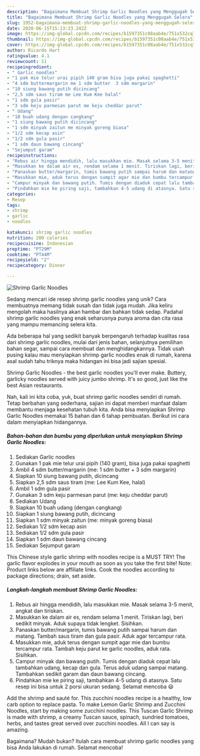 ```yaml
---
description: "Bagaimana Membuat Shrimp Garlic Noodles yang Menggugah Selera"
title: "Bagaimana Membuat Shrimp Garlic Noodles yang Menggugah Selera"
slug: 1952-bagaimana-membuat-shrimp-garlic-noodles-yang-menggugah-selera
date: 2020-06-15T15:13:23.242Z
image: https://img-global.cpcdn.com/recipes/b1597351c08aab4e/751x532cq70/shrimp-garlic-noodles-foto-resep-utama.jpg
thumbnail: https://img-global.cpcdn.com/recipes/b1597351c08aab4e/751x532cq70/shrimp-garlic-noodles-foto-resep-utama.jpg
cover: https://img-global.cpcdn.com/recipes/b1597351c08aab4e/751x532cq70/shrimp-garlic-noodles-foto-resep-utama.jpg
author: Ricardo Hart
ratingvalue: 4.1
reviewcount: 11
recipeingredient:
- " Garlic noodles"
- "1 pak mie telur urai pipih 140 gram bisa juga pakai spaghetti"
- "4 sdm buttermargarin me 1 sdm butter  3 sdm margarin"
- "10 siung bawang putih dicincang"
- "2,5 sdm saus tiram me Lee Kum Kee halal"
- "1 sdm gula pasir"
- "3 sdm keju parmesan parut me keju cheddar parut"
- " Udang"
- "10 buah udang dengan cangkang"
- "1 siung bawang putih dicincang"
- "1 sdm minyak zaitun me minyak goreng biasa"
- "1/2 sdm kecap asin"
- "1/2 sdm gula pasir"
- "1 sdm daun bawang cincang"
- "Sejumput garam"
recipeinstructions:
- "Rebus air hingga mendidih, lalu masukkan mie. Masak selama 3-5 menit, angkat dan tiriskan."
- "Masukkan ke dalam air es, rendam selama 1 menit. Tiriskan lagi, beri sedikit minyak. Aduk supaya tidak lengket. Sisihkan."
- "Panaskan butter/margarin, tumis bawang putih sampai harum dan matang. Tambah saus tiram dan gula pasir. Aduk agar tercampur rata."
- "Masukkan mie, aduk terus dengan sumpit agar mie dan bumbu tercampur rata. Tambah keju parut ke garlic noodles, aduk rata. Sisihkan."
- "Campur minyak dan bawang putih. Tumis dengan diaduk cepat lalu tambahkan udang, kecap dan gula. Terus aduk udang sampai matang. Tambahkan sedikit garam dan daun bawang cincang."
- "Pindahkan mie ke piring saji, tambahkan 4-5 udang di atasnya. Satu resep ini bisa untuk 2 porsi ukuran sedang. Selamat mencoba 😃"
categories:
- Resep
tags:
- shrimp
- garlic
- noodles

katakunci: shrimp garlic noodles 
nutrition: 200 calories
recipecuisine: Indonesian
preptime: "PT29M"
cooktime: "PT44M"
recipeyield: "2"
recipecategory: Dinner

---
```



![Shrimp Garlic Noodles](https://img-global.cpcdn.com/recipes/b1597351c08aab4e/751x532cq70/shrimp-garlic-noodles-foto-resep-utama.jpg)

Sedang mencari ide resep shrimp garlic noodles yang unik? Cara membuatnya memang tidak susah dan tidak juga mudah. Jika keliru mengolah maka hasilnya akan hambar dan bahkan tidak sedap. Padahal shrimp garlic noodles yang enak seharusnya punya aroma dan cita rasa yang mampu memancing selera kita.

Ada beberapa hal yang sedikit banyak berpengaruh terhadap kualitas rasa dari shrimp garlic noodles, mulai dari jenis bahan, selanjutnya pemilihan bahan segar, sampai cara membuat dan menghidangkannya. Tidak usah pusing kalau mau menyiapkan shrimp garlic noodles enak di rumah, karena asal sudah tahu triknya maka hidangan ini bisa jadi sajian spesial.

Shrimp Garlic Noodles - the best garlic noodles you&#39;ll ever make. Buttery, garlicky noodles served with juicy jumbo shrimp. It&#39;s so good, just like the best Asian restaurants.


Nah, kali ini kita coba, yuk, buat shrimp garlic noodles sendiri di rumah. Tetap berbahan yang sederhana, sajian ini dapat memberi manfaat dalam membantu menjaga kesehatan tubuh kita. Anda bisa menyiapkan Shrimp Garlic Noodles memakai 15 bahan dan 6 tahap pembuatan. Berikut ini cara dalam menyiapkan hidangannya.

<!--inarticleads1-->

##### Bahan-bahan dan bumbu yang diperlukan untuk menyiapkan Shrimp Garlic Noodles:

1. Sediakan  Garlic noodles
1. Gunakan 1 pak mie telur urai pipih (140 gram), bisa juga pakai spaghetti
1. Ambil 4 sdm butter/margarin (me: 1 sdm butter + 3 sdm margarin)
1. Siapkan 10 siung bawang putih, dicincang
1. Siapkan 2,5 sdm saus tiram (me: Lee Kum Kee, halal)
1. Ambil 1 sdm gula pasir
1. Gunakan 3 sdm keju parmesan parut (me: keju cheddar parut)
1. Sediakan  Udang
1. Siapkan 10 buah udang (dengan cangkang)
1. Siapkan 1 siung bawang putih, dicincang
1. Siapkan 1 sdm minyak zaitun (me: minyak goreng biasa)
1. Sediakan 1/2 sdm kecap asin
1. Sediakan 1/2 sdm gula pasir
1. Siapkan 1 sdm daun bawang cincang
1. Sediakan Sejumput garam


This Chinese style garlic shrimp with noodles recipe is a MUST TRY! The garlic flavor explodes in your mouth as soon as you take the first bite! Note: Product links below are affiliate links. Cook the noodles according to package directions; drain, set aside. 

<!--inarticleads2-->

##### Langkah-langkah membuat Shrimp Garlic Noodles:

1. Rebus air hingga mendidih, lalu masukkan mie. Masak selama 3-5 menit, angkat dan tiriskan.
1. Masukkan ke dalam air es, rendam selama 1 menit. Tiriskan lagi, beri sedikit minyak. Aduk supaya tidak lengket. Sisihkan.
1. Panaskan butter/margarin, tumis bawang putih sampai harum dan matang. Tambah saus tiram dan gula pasir. Aduk agar tercampur rata.
1. Masukkan mie, aduk terus dengan sumpit agar mie dan bumbu tercampur rata. Tambah keju parut ke garlic noodles, aduk rata. Sisihkan.
1. Campur minyak dan bawang putih. Tumis dengan diaduk cepat lalu tambahkan udang, kecap dan gula. Terus aduk udang sampai matang. Tambahkan sedikit garam dan daun bawang cincang.
1. Pindahkan mie ke piring saji, tambahkan 4-5 udang di atasnya. Satu resep ini bisa untuk 2 porsi ukuran sedang. Selamat mencoba 😃


Add the shrimp and sauté for. This zucchini noodles recipe is a healthy, low carb option to replace pasta. To make Lemon Garlic Shrimp and Zucchini Noodles, start by making some zucchini noodles. This Tuscan Garlic Shrimp is made with shrimp, a creamy Tuscan sauce, spinach, sundried tomatoes, herbs, and tastes great served over zucchini noodles. All I can say is amazing. 

Bagaimana? Mudah bukan? Itulah cara membuat shrimp garlic noodles yang bisa Anda lakukan di rumah. Selamat mencoba!
